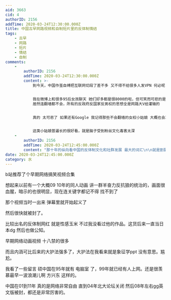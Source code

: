 ```yaml
---
aid: 3663
cid: 4
authorID: 2156
addTime: 2020-03-24T12:30:00.000Z
title: 中国古早网路视频和自制短片里的反体制情结
tags:
    - 古早
    - 网路
    - 短片
    - 情结
    - 自制
comments:
    -
        authorID: 2156
        addTime: 2020-03-24T12:30:00.000Z
        content: >-
            到今天，中国作茧自缚把互联网切段了差不多 又不得不给很多人发VPN 何必呢？google在的时候 国内纱布小粉红真的很少很少。


            我在微博上和很多95后女孩聊天 她们好多都是很8000的啦，但可笑而可悲的是 她们作为8000
            居然连翻墙都不会，所有的反政府反国家反男权的思想全是网路大V给灌输的


            真的 太可悲了 如果还有Google 我记得那些不会翻墙的女权小姑娘 大概也会冷静很多吧


            这类小姑娘普遍长的很好看，就是脑子受到粉丝文化毒害太深
    -
        authorID: 2156
        addTime: 2020-03-24T12:45:00.000Z
        content: "那十年的纵向看中国的反体制文化和社群发展 最大的词汇\n\n就是割裂\n\n一边是硬核反中\U0001F527 很多老人 大人 穷人 死磕 那个时候政庇还有效，所以有些奇葩冲着逃出中国所以才玩命搞反共“行为艺术” 15年以后基本就没什么这类的了。\n\n一边是用传播学反政权反党，最早的网络女网红 ，天涯64回忆录（你知道天涯曾经可以写六四回忆么！这就叫言论自由）\n\n然后就是各种论坛 贴吧（各种静日）后面很多地方游行示威都能被报道出来，特别是胡总二期，胡时代的政权控制力约等于没有...整个中国实际上成了分封制..\n\n我可以很准确的说 今天的奇葩说反共明星 如果回到2009年 可能连论坛红人都不算。嚓 那个时候 天涯都可以直接八卦红n代哦！\n\n中共表面上禁止了一切反动言论和人，但为什么又制造出了奇葩说这种营养怪气的反共流量头部产品呢？？？？？\n\n任何明星 文人 她但凡靠反中国反民族才能吃饭 那一定是水平特别特别low的..特别low 那些行为和简历说白了就是捞偏门，走极端. 但反g的人又会说 都是被共产党逼的..\n\n中国的政治正确走到今天 已经走火入魔了"
date: 2020-03-24T12:45:00.000Z
category: 水
---
```


b站推荐了个早期网络搞笑视频合集

想起来以前有一个大概09 10年的同人动画 讲一群羊奋力反抗狼的统治的，画面很血腥，暗示的也很明显，现在连关键字都记不得 找不到了

那个视频当时一出来 弹幕里就开始起义了

然后很快就被封了。

比较出名的反体制网红 就是性感玉米 不过我没看过他的作品。这货后来一直当日本dg 然后也做公知。

早期网络动画视频 十八禁的很多

而且内涵可比后来的大护法强多了，大护法在我看来就是象征学ppt 没有意思。尴尬。

我看了一些留言 硕中国在95年就有 电脑室 了，99年就已经有人上网。还是很羡慕最早一波浪潮儿啊 方兴东 这样的。

中国在01到11年 真的是网络非常自由 直到04年北大论坛关闭 然后08年左右gg英文版被封，都还是非常厉害的。
